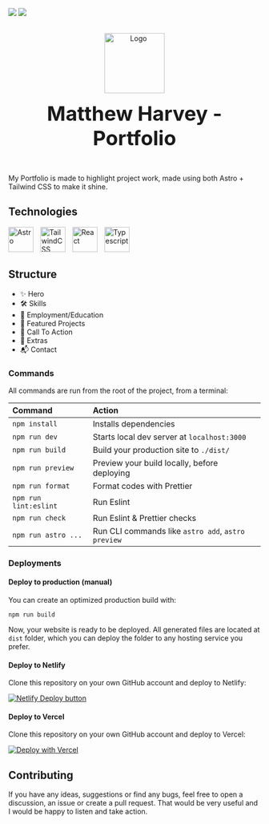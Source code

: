 <a href="https://www.linkedin.com/in/mtlh/" target="_blank"><img src="https://img.shields.io/badge/LinkedIn-0077B5?style=for-the-badge&logo=linkedin&logoColor=white"></a>
<a href="https://mtlh.vercel.app" target="_blank"><img src="https://img.shields.io/badge/Portfolio-0A0A0A?style=for-the-badge&logo=dev.to&logoColor=white"></a>

<br>

<div align="center">
  <a href="https://mtlh.vercel.app">
    <img src="https://mtlh.vercel.app/_astro/hero_dev_thumb.DnNQNRvF_218a56.webp" alt="Logo" width="120" height="120">
  </a>
  <h1 align="center" style="font-size:2.5rem; font-weight:700; margin: 1rem 0; display:flex; align-items:center; justify-content:center; gap:0.5em;">
  <a href="https://mtlh.vercel.app" target="_blank" style="text-decoration:none;display:inline-flex; align-items:center;">
    Matthew Harvey - Portfolio
  </a>
</h1>
</div>

<br />

My Portfolio is made to highlight project work, made using both Astro + Tailwind CSS to make it shine.

## Technologies

<span title="Astro">
  <img 
    src="https://astro.build/assets/press/astro-icon-light-gradient.svg" 
    width="50" height="50" 
    alt="Astro"
    style="margin-right:10px;"/>
</span>
<span title="TailwindCSS">
  <img 
    src="https://cdn.jsdelivr.net/gh/devicons/devicon/icons/tailwindcss/tailwindcss-original.svg" 
    width="50" height="50" 
    alt="TailwindCSS"
    style="margin-right:10px;"/>
</span>
<span title="React">
  <img
    src="https://cdn.jsdelivr.net/gh/devicons/devicon/icons/react/react-original.svg"
    width="50" height="50" 
    alt="React"
    style="margin-right:10px;"/>
</span>
<span title="Typescript">
  <img
    src="https://cdn.jsdelivr.net/gh/devicons/devicon/icons/typescript/typescript-original.svg"
    width="50" height="50" 
    alt="Typescript"
    style="margin-right:10px;"/>
</span>



## Structure

- ✨ Hero
- 🛠️ Skills
- 💼 Employment/Education
- 🚀 Featured Projects
- 📣 Call To Action
- 🧩 Extras
- 📬 Contact

### Commands

All commands are run from the root of the project, from a terminal:

| Command               | Action                                             |
| :-------------------- | :------------------------------------------------- |
| `npm install`         | Installs dependencies                              |
| `npm run dev`         | Starts local dev server at `localhost:3000`        |
| `npm run build`       | Build your production site to `./dist/`            |
| `npm run preview`     | Preview your build locally, before deploying       |
| `npm run format`      | Format codes with Prettier                         |
| `npm run lint:eslint` | Run Eslint                                         |
| `npm run check`       | Run Eslint & Prettier checks                       |
| `npm run astro ...`   | Run CLI commands like `astro add`, `astro preview` |


### Deployments

#### Deploy to production (manual)

You can create an optimized production build with:

```shell
npm run build
```

Now, your website is ready to be deployed. All generated files are located at
`dist` folder, which you can deploy the folder to any hosting service you
prefer.

#### Deploy to Netlify

Clone this repository on your own GitHub account and deploy to Netlify:

[![Netlify Deploy button](https://www.netlify.com/img/deploy/button.svg)](https://app.netlify.com/start/deploy?repository=https://github.com/mtlh/Portfolio)

#### Deploy to Vercel

Clone this repository on your own GitHub account and deploy to Vercel:

[![Deploy with Vercel](https://vercel.com/button)](https://vercel.com/new/clone?repository-url=https%3A%2F%2Fgithub.com%2Fmtlh%2FPortfolio)

## Contributing

If you have any ideas, suggestions or find any bugs, feel free to open a discussion, an issue or create a pull request.
That would be very useful and I would be happy to listen and take action.
